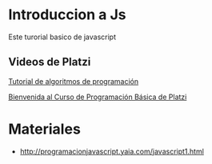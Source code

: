 # Introduccion a Js
Este turorial basico de javascript

## Videos de Platzi
[Tutorial de algoritmos de programación](https://www.youtube.com/watch?v=SDv2vOIFIj8)


[Bienvenida al Curso de Programación Básica de Platzi](https://www.youtube.com/watch?v=C7NLf7K7hLA)



# Materiales
* http://programacionjavascript.yaia.com/javascript1.html
